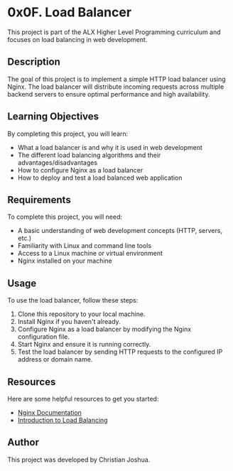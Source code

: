 # 0x0F. Load Balancer

This project is part of the ALX Higher Level Programming curriculum and focuses on load balancing in web development.

## Description

The goal of this project is to implement a simple HTTP load balancer using Nginx. The load balancer will distribute incoming requests across multiple backend servers to ensure optimal performance and high availability.

## Learning Objectives

By completing this project, you will learn:

- What a load balancer is and why it is used in web development
- The different load balancing algorithms and their advantages/disadvantages
- How to configure Nginx as a load balancer
- How to deploy and test a load balanced web application

## Requirements

To complete this project, you will need:

- A basic understanding of web development concepts (HTTP, servers, etc.)
- Familiarity with Linux and command line tools
- Access to a Linux machine or virtual environment
- Nginx installed on your machine

## Usage

To use the load balancer, follow these steps:

1. Clone this repository to your local machine.
2. Install Nginx if you haven't already.
3. Configure Nginx as a load balancer by modifying the Nginx configuration file.
4. Start Nginx and ensure it is running correctly.
5. Test the load balancer by sending HTTP requests to the configured IP address or domain name.

## Resources

Here are some helpful resources to get you started:

- [Nginx Documentation](https://nginx.org/en/docs/)
- [Introduction to Load Balancing](https://www.nginx.com/resources/glossary/load-balancing/)

## Author

This project was developed by Christian Joshua.

